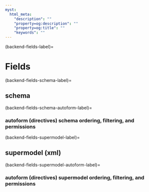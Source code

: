 ```yaml
---
myst:
  html_meta:
    "description": ""
    "property=og:description": ""
    "property=og:title": ""
    "keywords": ""
---
```


(backend-fields-label)=

# Fields



(backend-fields-schema-label)=

## schema


(backend-fields-schema-autoform-label)=

### autoform (directives) schema ordering, filtering, and permissions


(backend-fields-supermodel-label)=

## supermodel (xml)


(backend-fields-supermodel-autoform-label)=

### autoform (directives) supermodel ordering, filtering, and permissions
